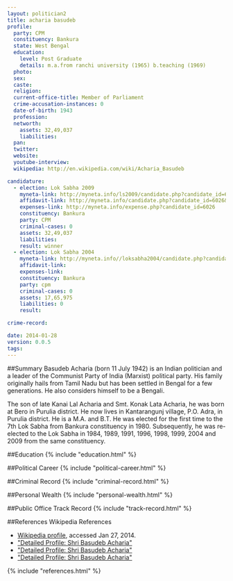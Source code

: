 ```yaml
---
layout: politician2
title: acharia basudeb
profile: 
  party: CPM
  constituency: Bankura
  state: West Bengal
  education: 
    level: Post Graduate
    details: m.a.from ranchi university (1965) b.teaching (1969)
  photo: 
  sex: 
  caste: 
  religion: 
  current-office-title: Member of Parliament
  crime-accusation-instances: 0
  date-of-birth: 1943
  profession: 
  networth: 
    assets: 32,49,037
    liabilities: 
  pan: 
  twitter: 
  website: 
  youtube-interview: 
  wikipedia: http://en.wikipedia.com/wiki/Acharia_Basudeb

candidature: 
  - election: Lok Sabha 2009
    myneta-link: http://myneta.info/ls2009/candidate.php?candidate_id=6026
    affidavit-link: http://myneta.info/candidate.php?candidate_id=6026&scan=original
    expenses-link: http://myneta.info/expense.php?candidate_id=6026
    constituency: Bankura 
    party: CPM
    criminal-cases: 0
    assets: 32,49,037
    liabilities: 
    result: winner 
  - election: Lok Sabha 2004
    myneta-link: http://myneta.info//loksabha2004/candidate.php?candidate_id=5104
    affidavit-link: 
    expenses-link: 
    constituency: Bankura 
    party: cpm
    criminal-cases: 0
    assets: 17,65,975
    liabilities: 0
    result:  

crime-record: 

date: 2014-01-28
version: 0.0.5
tags: 
---
```

##Summary
Basudeb Acharia (born 11 July 1942) is an Indian politician and a leader of the Communist Party of India (Marxist) political party. His family originally hails from Tamil Nadu but has been settled in Bengal for a few generations. He also considers himself to be a Bengali.

The son of late Kanai Lal Acharia and Smt. Konak Lata Acharia, he was born at Bero in Purulia district. He now lives in Kantarangunj village, P.O. Adra, in Purulia district. He is a M.A. and B.T. He was elected for the first time to the 7th Lok Sabha from Bankura constituency in 1980. Subsequently, he was re-elected to the Lok Sabha in 1984, 1989, 1991, 1996, 1998, 1999, 2004 and 2009 from the same constituency.


##Education
{% include "education.html" %}


##Political Career
{% include "political-career.html" %}


##Criminal Record
{% include "criminal-record.html" %}


##Personal Wealth
{% include "personal-wealth.html" %}


##Public Office Track Record
{% include "track-record.html" %}


##References
Wikipedia References
- [Wikipedia profile]({{page.profile.wikipedia}}), accessed Jan 27, 2014.
- ["Detailed Profile: Shri Basudeb Acharia"][wiki1]
- ["Detailed Profile: Shri Basudeb Acharia"][wiki2]
- ["Detailed Profile: Shri Basudeb Acharia"][wiki3]

[wiki1]: http://india.gov.in/govt/loksabhampbiodata.php?mpcode=4
[wiki2]: http://westbengalelectionresult.com/basudeb-acharia/294
[wiki3]: http://web.archive.org/web/20101017071457/http://westbengalelectionresult.com/basudeb-acharia/294


{% include "references.html" %}